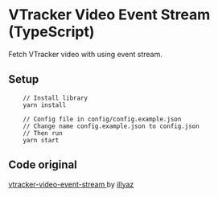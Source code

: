 # VTracker Video Event Stream (TypeScript)
Fetch VTracker video with using event stream.

## Setup
```
    // Install library
    yarn install 

    // Config file in config/config.example.json
    // Change name config.example.json to config.json
    // Then run 
    yarn start
```


## Code original 
[vtracker-video-event-stream
](https://github.com/illyaz/vtracker-video-event-stream) by [illyaz
](https://github.com/illyaz) 
